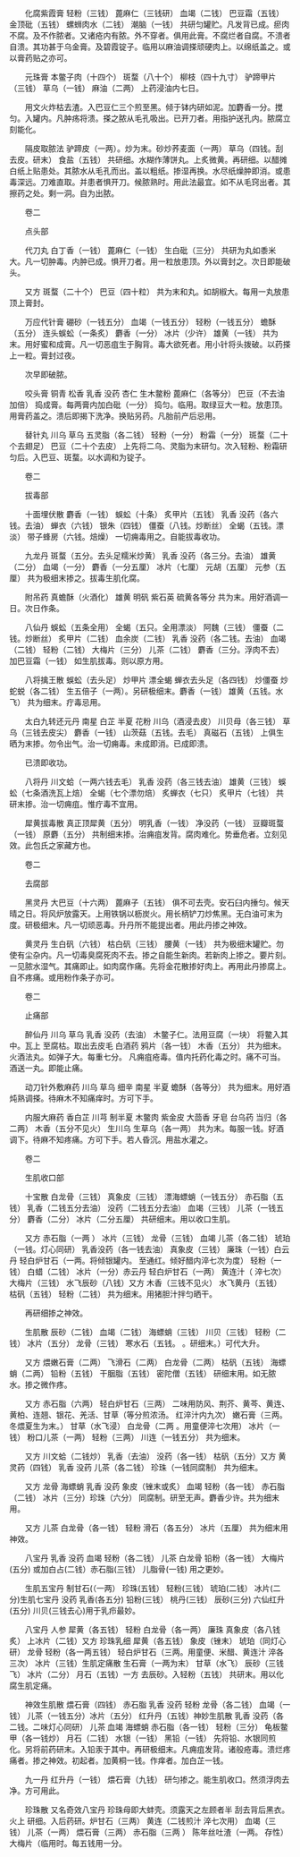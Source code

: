 <!-- { "loadSidebar": true } -->
　　化腐紫霞膏 轻粉（三钱） 蓖麻仁（三钱研） 血竭（二钱） 巴豆霜（五钱） 金顶砒（五钱） 螺蛳肉水（二钱） 潮脑（一钱） 共研匀罐贮。凡发背已成。瘀肉不腐。及不作脓者。又诸疮内有脓。外不穿者。俱用此膏。不腐烂者自腐。不溃者自溃。其功甚于乌金膏。及碧霞锭子。临用以麻油调搽顽硬肉上。以绵纸盖之。或以膏药贴之亦可。

　　元珠膏 本鳖子肉（十四个） 斑蝥（八十个） 柳枝（四十九寸） 驴蹄甲片（三钱） 草乌（一钱） 麻油（二两） 上药浸油内七日。

　　用文火炸枯去渣。入巴豆仁三个煎至黑。倾于钵内研如泥。加麝香一分。搅匀。入罐内。凡肿疡将溃。搽之脓从毛孔吸出。已开刀者。用指护送孔内。脓腐立刻能化。

　　隔皮取脓法 驴蹄皮（一两）。炒为末。砂炒荞麦面（一两） 草乌（四钱。刮去皮。研末） 食盐（五钱） 共研细。水糊作薄饼丸。上炙微黄。再研细。以醋摊白纸上贴患处。其脓水从毛孔而出。盖以粗纸。掺湿再换。水尽纸燥肿即消。或患毒深远。刀难直取。并患者惧开刀。候脓熟时。用此法最宜。如不从毛窍出者。其擦药之处。剩一洞。自为出脓。

　　卷二

　　点头部

　　代刀丸 白丁香（一钱） 蓖麻仁（一钱） 生白砒（三分） 共研为丸如黍米大。凡一切肿毒。内肿已成。惧开刀者。用一粒放患顶。外以膏封之。次日即能破头。

　　又方 斑蝥（二十个） 巴豆（四十粒） 共为末和丸。如胡椒大。每用一丸放患顶上膏封。

　　万应代针膏 硼砂（一钱五分） 血竭（一钱五分） 轻粉（一钱五分） 蟾酥（五分） 连头蜈蚣（一条炙） 麝香（一分） 冰片（少许） 雄黄（一钱） 共为末。用好蜜和成膏。凡一切恶疽生于胸背。毒大欲死者。用小针将头拨破。以药搽上一粒。膏封过夜。

　　次早即破脓。

　　咬头膏 铜青 松香 乳香 没药 杏仁 生木鳖粉 蓖麻仁（各等分） 巴豆（不去油加倍） 捣成膏。每两膏内加白砒（一分） 捣匀。临用。取绿豆大一粒。放患顶。用膏药盖之。溃后即揭下洗净。换贴另药。凡胎前产后忌用。

　　替针丸 川乌 草乌 五灵脂（各二钱） 轻粉（一分） 粉霜（一分） 斑蝥（二十个去翅足） 巴豆（二十个去皮） 上先将二乌、灵脂为末研匀。次入轻粉、粉霜研匀后。入巴豆、斑蝥。以水调和为锭子。

　　卷二

　　拔毒部

　　十面埋伏散 麝香（一钱） 蜈蚣（十条） 炙甲片（五钱） 乳香 没药（各六钱。去油） 蝉衣（六钱） 银朱（四钱） 僵蚕（八钱。炒断丝） 全蝎（五钱。漂淡） 带子蜂房（六钱。焙燥） 一切痈毒用之。自能拔毒收功。

　　九龙丹 斑蝥（五分。去头足糯米炒黄） 乳香 没药（各三分。去油） 雄黄（二分） 血竭（一分） 麝香（一分五厘） 冰片（七厘） 元胡（五厘） 元参（五厘） 共为极细末掺之。拔毒生肌化腐。

　　附吊药 真蟾酥（火酒化） 雄黄 明矾 紫石英 硫黄各等分 共为末。用好酒调一日。次日作条。

　　八仙丹 蜈蚣（五条全用） 全蝎（五只。全用漂淡） 阿魏（三钱） 僵蚕（二钱。炒断丝） 炙甲片（二钱） 血余炭（二钱） 乳香 没药（各二钱。去油） 血竭（二钱） 轻粉（二钱） 大梅片（三分） 儿茶（二钱） 麝香（三分。浮肉不去） 加巴豆霜（一钱） 如生肌拔毒。则以原方用。

　　八将擒王散 蜈蚣（去头足） 炒甲片 漂全蝎 蝉衣去头足（各四钱） 炒僵蚕 炒蛇蜕（各二钱） 生五倍子（一两）。另研极细末。麝香（一钱） 雄黄（五钱。水飞） 共为细末。疔毒忌用。

　　太白九转还元丹 南星 白芷 半夏 花粉 川乌（酒浸去皮） 川贝母（各三钱） 草乌（三钱去皮尖） 麝香（一钱） 山茨菇（五钱。去毛） 真磁石（五钱） 上俱生晒为末掺。勿令出气。治一切痈毒。未成即消。已成即溃。

　　已溃即收功。

　　八将丹 川文蛤（一两六钱去毛） 乳香 没药（各三钱去油） 雄黄（三钱） 蜈蚣（七条酒洗瓦上焙） 全蝎（七个漂勿焙） 炙蝉衣（七只） 炙甲片（七钱） 共研末掺。治一切痈疽。惟疔毒不宜用。

　　犀黄拔毒散 真正顶犀黄（五分） 明乳香（一钱） 净没药（一钱） 豆瓣斑蝥（一钱） 原麝（五分） 共制细末掺。治痈疽发背。腐肉难化。势垂危者。立刻见效。此包氏之家藏方也。

　　卷二

　　去腐部

　　黑灵丹 大巴豆（十六两） 蓖麻子（五钱） 俱不可去壳。安石臼内捶匀。候天晴之日。将风炉放露天。上用铁锅以枥炭火。用长柄铲刀炒焦黑。无白油可末为度。研极细末。凡一切顽恶毒。升丹所不能提出者。用此丹掺之神效。

　　黄灵丹 生白矾（六钱） 枯白矾（三钱） 腰黄（一钱） 共为极细末罐贮。勿使有尘杂内。凡一切毒臭腐死肉不去。掺之自能生新肉。若新肉上掺之。要片刻。一见脓水湿气。其痛即止。如肉腐作痛。先将金花散掺好肉上。再用此丹掺腐上。自不疼痛。或用粉作条子亦可。

　　卷二

　　止痛部

　　醉仙丹 川乌 草乌 乳香 没药（去油） 木鳖子仁。法用豆腐（一块） 将鳖入其中。瓦上 至腐枯。取出去皮毛 白酒药 鸦片（各一钱） 木香（五分） 共为细末。火酒法丸。如弹子大。每重七分。 凡痈疽疮毒。值内托药化毒之时。痛不可当。酒送一丸。即能止痛。

　　动刀针外敷麻药 川乌 草乌 细辛 南星 半夏 蟾酥（各等分） 共为细末。用好酒炖熟调搽。待麻木不知痛痒时。方可下手。

　　内服大麻药 香白芷 川芎 制半夏 木鳖肉 紫金皮 大茴香 牙皂 台乌药 当归（各二两） 木香（五分不见火） 生川乌 生草乌（各一两） 共为末。每服一钱。好酒调下。待麻不知疼痛。方可下手。若人昏沉。用盐水灌之。

　　卷二

　　生肌收口部

　　十宝散 白龙骨（三钱） 真象皮（三钱） 漂海螵蛸（一钱五分） 赤石脂（五钱） 乳香（二钱五分去油） 没药（二钱五分去油） 血竭（三钱） 儿茶（一钱五分） 麝香（二分） 冰片（二分五厘） 共研细末。用以收口生肌。

　　又方 赤石脂（一两 ） 冰片（三钱） 龙骨（三钱） 血竭 儿茶（各二钱） 琥珀（一钱。灯心同研） 乳香没药（各一钱去油） 真象皮（三钱） 廉珠（一钱）白云丹 轻白炉甘石（一两。将倾银罐内。 至通红。倾好醋内淬七次为度） 轻粉（一钱） 白蜡（二钱） 冰片（一分）赤云丹 轻白炉甘石（一两） 黄连汁（ 淬七次） 大梅片（三钱） 水飞辰砂（八钱）又方 木香（三钱不见火） 水飞黄丹（五钱） 枯矾（五钱） 轻粉（二钱） 共为细末。用猪胆汁拌匀晒干。

　　再研细掺之神效。

　　生肌散 辰砂（二钱） 血竭（二钱） 海螵蛸（三钱） 川贝（三钱） 轻粉（二钱） 冰片（五分） 龙骨（三钱） 寒水石（五钱。 。研细末。）可代大升。

　　又方 煨嫩石膏（二两） 飞滑石（二两） 白龙骨（二两） 枯矾（五钱） 海螵蛸（二两） 铅粉（五钱） 干胭脂（五钱） 密陀僧（五钱） 研细末用。如无脓水。掺之微作疼。

　　又方 赤石脂（六两） 轻白炉甘石（三两） 二味用防风、荆芥、黄芩、黄连、黄柏、连翘、银花、羌活、甘草（等分煎浓汤。 红淬汁内九次） 嫩石膏（三两。冬煨夏生为末。） 甘草（水飞浸） 白龙骨（二两 。用童便淬七次用） 冰片（一钱） 粉口儿茶（一两） 轻粉（三两） 川连（一钱五分） 共为细末。

　　又方 川文蛤（二钱炒） 乳香（去油） 没药（各一钱） 枯矾（五分）又方 黄灵药（四钱） 乳香 没药 儿茶（各二钱） 珍珠（一钱同腐制） 共为细末。

　　又方 龙骨 海螵蛸 乳香 没药 象皮（锉末或炙） 血竭 轻粉（各一钱） 赤石脂（二钱） 冰片（三分）珍珠（六分） 同腐制。研至无声。麝香少许。共为细末用。

　　又方 儿茶 白龙骨（各一钱） 轻粉 滑石（各五分） 冰片（五厘） 共为细末用神效。

　　八宝丹 乳香 没药 血竭 轻粉（各二钱） 儿茶 白龙骨 铅粉（各一钱） 大梅片(五分) 或加白占(二钱）赤石脂(三钱） 儿脂骨(一钱) 用之更妙。

　　生肌五宝丹 制甘石(（一两） 珍珠(五钱） 轻粉(三钱） 琥珀(二钱） 冰片(二分)生肌七宝丹 没药 乳香(各五分) 铅粉(三钱） 桃丹(三钱） 辰砂(三分) 六仙红升(五分) 川贝(三钱去心)用于乳疖最妙。

　　八宝丹 人参 犀黄（各五钱） 轻粉 白龙骨（各一两） 廉珠 真象皮（各八钱炙） 上冰片（二钱）又方 珍珠乳细 犀黄（各五钱） 象皮（锉末） 琥珀（同灯心研） 龙骨 轻粉（各一两五钱） 轻白炉甘石（三两。用童便、米醋、黄连汁 淬各三次） 冰片（三钱）生肌定痛散 生石膏（一两为末） 甘草（水飞） 辰砂（三钱飞） 冰片（二分） 月石（五钱）一方 去辰砂。入轻粉（五钱） 共研末。用以化腐生肌定痛。

　　神效生肌散 煨石膏（四钱） 赤石脂 乳香 没药 轻粉 龙骨（各二钱） 血竭（一钱） 儿茶（一钱五分）冰片（五分） 红升丹（五钱）神妙生肌散 乳香 没药（各二钱。二味灯心同研） 儿茶 血竭 海螵蛸 赤石脂（各一钱） 轻粉（三分） 龟板鳖甲（各一钱炒） 月石（二钱） 水银（一钱） 黑铅（一钱） 先将铅、水银同煎化。另将前药研末。入铅汞于其中。再研极细末。凡痈疽发背。诸般疮毒。溃烂疼痛者。掺之神效。初起者。加黄桐一钱。作痒者。加白芷一钱。

　　九一丹 红升丹（一钱） 煨石膏（九钱） 研匀掺之。能生肌收口。然须浮肉去净。方可用此。

　　珍珠散 又名奇效八宝丹 珍珠母即大蚌壳。须露天之左顾者半 刮去背后黑衣。火上 研细。入后药研。炉甘石（三两） 黄连（二钱煎汁 淬七次用） 血竭（三钱） 儿茶（一两） 煨石膏（三两） 赤石脂（三两 ） 陈年丝吐渣（一两。 存性） 大梅片（临用时。每五钱用一分。

